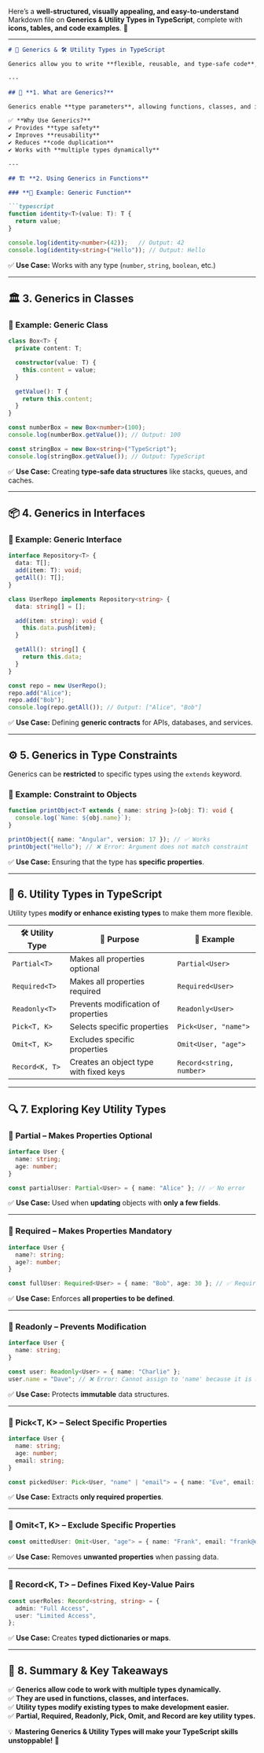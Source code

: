 Here’s a **well-structured, visually appealing, and easy-to-understand** Markdown file on **Generics & Utility Types in TypeScript**, complete with **icons, tables, and code examples**. 🚀  

---

```markdown
# 🔢 Generics & 🛠️ Utility Types in TypeScript  

Generics allow you to write **flexible, reusable, and type-safe code**, while **utility types** help modify and enhance types efficiently.  

---

## 🚀 **1. What are Generics?**  

Generics enable **type parameters**, allowing functions, classes, and interfaces to work with **multiple types** instead of a specific one.  

✅ **Why Use Generics?**  
✔️ Provides **type safety**  
✔️ Improves **reusability**  
✔️ Reduces **code duplication**  
✔️ Works with **multiple types dynamically**  

---

## 🏗️ **2. Using Generics in Functions**  

### **🔹 Example: Generic Function**  

```typescript
function identity<T>(value: T): T {
  return value;
}

console.log(identity<number>(42));   // Output: 42
console.log(identity<string>("Hello")); // Output: Hello
```

✅ **Use Case:** Works with any type (`number`, `string`, `boolean`, etc.)  

---

## 🏛️ **3. Generics in Classes**  

### **🔹 Example: Generic Class**  

```typescript
class Box<T> {
  private content: T;

  constructor(value: T) {
    this.content = value;
  }

  getValue(): T {
    return this.content;
  }
}

const numberBox = new Box<number>(100);
console.log(numberBox.getValue()); // Output: 100

const stringBox = new Box<string>("TypeScript");
console.log(stringBox.getValue()); // Output: TypeScript
```

✅ **Use Case:** Creating **type-safe data structures** like stacks, queues, and caches.  

---

## 📦 **4. Generics in Interfaces**  

### **🔹 Example: Generic Interface**  

```typescript
interface Repository<T> {
  data: T[];
  add(item: T): void;
  getAll(): T[];
}

class UserRepo implements Repository<string> {
  data: string[] = [];

  add(item: string): void {
    this.data.push(item);
  }

  getAll(): string[] {
    return this.data;
  }
}

const repo = new UserRepo();
repo.add("Alice");
repo.add("Bob");
console.log(repo.getAll()); // Output: ["Alice", "Bob"]
```

✅ **Use Case:** Defining **generic contracts** for APIs, databases, and services.  

---

## ⚙️ **5. Generics in Type Constraints**  

Generics can be **restricted** to specific types using the `extends` keyword.  

### **🔹 Example: Constraint to Objects**  

```typescript
function printObject<T extends { name: string }>(obj: T): void {
  console.log(`Name: ${obj.name}`);
}

printObject({ name: "Angular", version: 17 }); // ✅ Works
printObject("Hello"); // ❌ Error: Argument does not match constraint
```

✅ **Use Case:** Ensuring that the type has **specific properties**.  

---

## 📌 **6. Utility Types in TypeScript**  

Utility types **modify or enhance existing types** to make them more flexible.  

| 🛠️ **Utility Type** | 🎯 **Purpose** | 📌 **Example** |
|-----------------|-----------------|---------------|
| `Partial<T>` | Makes all properties optional | `Partial<User>` |
| `Required<T>` | Makes all properties required | `Required<User>` |
| `Readonly<T>` | Prevents modification of properties | `Readonly<User>` |
| `Pick<T, K>` | Selects specific properties | `Pick<User, "name">` |
| `Omit<T, K>` | Excludes specific properties | `Omit<User, "age">` |
| `Record<K, T>` | Creates an object type with fixed keys | `Record<string, number>` |

---

## 🔍 **7. Exploring Key Utility Types**  

### **📌 Partial<T> – Makes Properties Optional**  

```typescript
interface User {
  name: string;
  age: number;
}

const partialUser: Partial<User> = { name: "Alice" }; // ✅ No error
```

✅ **Use Case:** Used when **updating** objects with **only a few fields**.  

---

### **📌 Required<T> – Makes Properties Mandatory**  

```typescript
interface User {
  name?: string;
  age?: number;
}

const fullUser: Required<User> = { name: "Bob", age: 30 }; // ✅ Requires all properties
```

✅ **Use Case:** Enforces **all properties to be defined**.  

---

### **📌 Readonly<T> – Prevents Modification**  

```typescript
interface User {
  name: string;
}

const user: Readonly<User> = { name: "Charlie" };
user.name = "Dave"; // ❌ Error: Cannot assign to 'name' because it is a read-only property.
```

✅ **Use Case:** Protects **immutable** data structures.  

---

### **📌 Pick<T, K> – Select Specific Properties**  

```typescript
interface User {
  name: string;
  age: number;
  email: string;
}

const pickedUser: Pick<User, "name" | "email"> = { name: "Eve", email: "eve@example.com" };
```

✅ **Use Case:** Extracts **only required properties**.  

---

### **📌 Omit<T, K> – Exclude Specific Properties**  

```typescript
const omittedUser: Omit<User, "age"> = { name: "Frank", email: "frank@example.com" };
```

✅ **Use Case:** Removes **unwanted properties** when passing data.  

---

### **📌 Record<K, T> – Defines Fixed Key-Value Pairs**  

```typescript
const userRoles: Record<string, string> = {
  admin: "Full Access",
  user: "Limited Access",
};
```

✅ **Use Case:** Creates **typed dictionaries or maps**.  

---

## 🚀 **8. Summary & Key Takeaways**  

✅ **Generics allow code to work with multiple types dynamically.**  
✅ **They are used in functions, classes, and interfaces.**  
✅ **Utility types modify existing types to make development easier.**  
✅ **Partial, Required, Readonly, Pick, Omit, and Record are key utility types.**  

💡 **Mastering Generics & Utility Types will make your TypeScript skills unstoppable!** 🚀  

